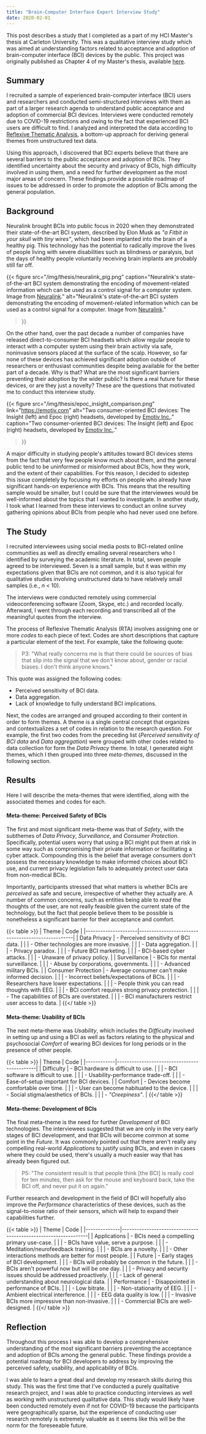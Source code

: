 ```yaml
---
title: "Brain-Computer Interface Expert Interview Study"
date: 2020-02-01
---
```


This post describes a study that I completed as a part of my HCI Master's
thesis at Carleton University. This was a qualitative interview study which was
aimed at understanding factors related to acceptance and adoption of
brain-computer interface (BCI) devices by the public. This project was
originally published as Chapter 4 of my Master's thesis, available
[here](/docs/thesis_FINAL.pdf).

## Summary

I recruited a sample of experienced brain-computer interface (BCI) users and
researchers and conducted semi-structured interviews with them as part of a
larger research agenda to understand public acceptance and adoption of
commercial BCI devices. Interviews were conducted remotely due to COVID-19
restrictions and owing to the fact that experienced BCI users are difficult to
find. I analyzed and interpreted the data according to [Reflexive Thematic
Analysis](https://www.psych.auckland.ac.nz/en/about/thematic-analysis.html#95c4b0bee0b9774eee5f7ba22cb91d53),
a bottom-up approach for deriving general themes from unstructured text data.

Using this approach, I discovered that BCI experts believe that there are
several barriers to the public acceptance and adoption of BCIs. They identified
uncertainty about the security and privacy of BCIs, high difficulty involved in
using them, and a need for further development as the most major areas of
concern. These findings provide a possible roadmap of issues to be addressed in
order to promote the adoption of BCIs among the general population.


## Background

Neuralink brought BCIs into public focus in 2020 when they demonstrated their
state-of-the-art BCI system, described by Elon Musk as *"a Fitbit in your skull
with tiny wires"*, which had been implanted into the brain of a healthy pig.
This technology has the potential to radically improve the lives of people living
with severe disabilities such as blindness or paralysis, but the days of
healthy people voluntarily receiving brain implants are probably still far off.

{{< figure
  src="/img/thesis/neuralink_pig.png"
  caption="Neuralink's state-of-the-art BCI system demonstrating the encoding of movement-related information which can be used as a control signal for a computer system. Image from [Neuralink](https://neuralink.com/)."
  alt="Neuralink's state-of-the-art BCI system demonstrating the encoding of movement-related information which can be used as a control signal for a computer. Image from [Neuralink](https://neuralink.com/)."
>}}

On the other hand, over the past decade a number of companies have released
direct-to-consumer BCI headsets which allow regular people to interact with a
computer system using their brain activity via safe, noninvasive sensors placed
at the surface of the scalp. However, so far none of these devices has achieved
significant adoption outside of researchers or enthusiast communities despite
being available for the better part of a decade. Why is that?  What are the
most significant barriers preventing their adoption by the wider public?  Is
there a real future for these devices, or are they just a novelty? These are
the questions that motivated me to conduct this interview study.

{{< figure
  src="/img/thesis/epoc_insight_comparison.png"
  link="https://emotiv.com"
  alt="Two consumer-oriented BCI devices: The Insight (left) and Epoc (right) headsets, developed by [Emotiv Inc.](https://emotiv.com)."
  caption="Two consumer-oriented BCI devices: The Insight (left) and Epoc (right) headsets, developed by [Emotiv Inc.](https://emotiv.com)."
>}}

A major difficulty in studying people's attitudes toward BCI devices stems from
the fact that very few people know much about them, and the general public tend
to be uninformed or misinformed about BCIs, how they work, and the extent of
their capabilities. For this reason, I decided to sidestep this issue
completely by focusing my efforts on people who already have significant
hands-on experience with BCIs. This means that the resulting sample would be
smaller, but I could be sure that the interviewees would be well-informed about
the topics that I wanted to investigate. In another study, I took what I
learned from these interviews to conduct an online survey gathering opinions
about BCIs from people who had never used one before.


## The Study

I recruited interviewees using social media posts to BCI-related online
communities as well as directly emailing several researchers who I identified
by surveying the academic literature. In total, seven people agreed to be
interviewed. Seven is a small sample, but it was within my expectations given
that BCIs are not common, and it is also typical for qualitative studies
involving unstructured data to have relatively small samples (i.e., *n* < 10).

The interviews were conducted remotely using commercial videoconferencing
software (Zoom, Skype, etc.) and recorded locally. Afterward, I went through each
recording and transcribed all of the meaningful quotes from the interview.

The process of Reflexive Thematic Analysis (RTA) involves assigning one or more
*codes* to each piece of text. Codes are short descriptions that capture a
particular element of the text. For example, take the following quote:

<blockquote>
P3: "What really concerns me is that there could be sources of bias that slip
into the signal that we don't know about, gender or racial biases. I don't
think anyone knows."
</blockquote>

This quote was assigned the following codes:
<ul>
<li>Perceived sensitivity of BCI data.</li>
<li>Data aggregation.</li>
<li>Lack of knowledge to fully understand BCI implications.</li>
</ul>

Next, the codes are arranged and grouped according to their content in order to
form themes. A theme is a single central concept that organizes and
contextualizes a set of codes in relation to the research question. For
example, the first two codes from the preceding list (*Perceived sensitivity of
BCI data* and *Data aggregation*) were grouped with other codes related to data
collection for form the *Data Privacy* theme. In total, I generated eight
themes, which I then grouped into three *meta-themes*, discussed in the
following section.

## Results

Here I will describe the meta-themes that were identified, along with
the associated themes and codes for each.

#### Meta-theme: Perceived Safety of BCIs

The first and most significant meta-theme was that of *Safety*, with the
subthemes of *Data Privacy*, *Surveillance*, and *Consumer Protection*.
Specifically, potential users worry that using a BCI might put them at risk in
some way such as compromising their private information or facilitating a cyber
attack.  Compounding this is the belief that average consumers don't possess
the necessary knowledge to make informed choices about BCI use, and current
privacy legislation fails to adequately protect user data from non-medical
BCIs.

Importantly, participants stressed that what matters is whether BCIs are
*perceived* as safe and secure, irrespective of whether they actually are. A
number of common concerns, such as entities being able to *read* the thoughts
of the user, are not really feasible given the current state of the technology,
but the fact that people believe them to be possible is nonetheless a
significant barrier for their acceptance and comfort.

{{< table >}}
| Theme               | Code                                              |
|---------------------|---------------------------------------------------|
| Data Privacy        | - Perceived sensitivity of BCI data.              |
|                     | - Other technologies are more invasive.           |
|                     | - Data aggregation.                               |
|                     | - Privacy paradox.                                |
|                     | - Future BCI marketing.                           |
|                     | - BCI-based cyber attacks.                        |
|                     | - Unaware of privacy policy.                      |
| Surveillance        | - BCIs for mental surveillance.                   |
|                     | - Abuse by corporations, governments.             |
|                     | - Advanced military BCIs.                         |
| Consumer Protection | - Average consumer can't make informed decision.  |
|                     | - Incorrect beliefs/expectations of BCIs.         |
|                     | - Researchers have lower expectations.            |
|                     | - People think you can read thoughts with EEG.    |
|                     | - BCI comfort requires strong privacy protection. |
|                     | - The capabilities of BCIs are overstated.        |
|                     | - BCI manufacturers restrict user access to data. |
{{</ table >}}


#### Meta-theme: Usability of BCIs

The next meta-theme was *Usability*, which includes the *Difficulty* involved
in setting up and using a BCI as well as factors relating to the physical
and psychosocial *Comfort* of wearing BCI devices for long periods or in the
presence of other people.

{{< table >}}
| Theme      | Code                                        |
|------------|---------------------------------------------|
| Difficulty | - BCI hardware is difficult to use.         |
|            | - BCI software is difficult to use.         |
|            | - Usability-performance trade-off.          |
|            | - Ease-of-setup important for BCI devices.  |
| Comfort    | - Devices become comfortable over time.     |
|            | - User can become habituated to the device. |
|            | - Social stigma/aesthetics of BCIs.         |
|            | - *"Creepiness"*.                           |
{{</ table >}}


#### Meta-theme: Development of BCIs

The final meta-theme is the need for further *Development* of BCI technologies.
The interviewees suggested that we are only in the very early stages of BCI
development, and that BCIs will become common at some point in the *Future*. It
was commonly pointed out that there aren't really any compelling real-world
*Applications* to justify using BCIs, and even in cases where they could be
used, there's usually a much easier way that has already been figured out.

<blockquote>
P5: "The consistent result is that people think [the BCI] is really cool for
ten minutes, then ask for the mouse and keyboard back, take the BCI off, and
never put it on again."
</blockquote>

Further research and development in the field of BCI will hopefully also
improve the *Performance* characteristics of these devices, such as the
signal-to-noise ratio of their sensors, which will help to expand their
capabilities further.

{{< table >}}
| Theme        | Code                                                           |
|--------------|----------------------------------------------------------------|
| Applications | - BCIs need a compelling primary use-case.                     |
|              | - BCIs have value, serve a purpose.                            |
|              | - Meditation/neurofeedback training.                           |
|              | - BCIs are a novelty.                                          |
|              | - Other interactions methods are better for most people.       |
| Future       | - Early stages of BCI development.                             |
|              | - BCIs will probably be common in the future.                  |
|              | - BCIs aren't powerful now but will be one day.                |
|              | - Privacy and security issues should be addressed proactively. |
|              | - Lack of general understanding about neurological data.       |
| Performance  | - Disappointed in performance of BCIs.                         |
|              | - Low bitrate.                                                 |
|              | - Non-stationarity of EEG.                                     |
|              | - Ambient electrical interference.                             |
|              | - EEG data quality is low.                                     |
|              | - Invasive BCIs more impressive than non-invasive.             |
|              | - Commercial BCIs are well-designed.                           |
{{</ table >}}

## Reflection

Throughout this process I was able to develop a comprehensive understanding of
the most significant barriers preventing the acceptance and adoption of BCIs
among the general public. These findings provide a potential roadmap for BCI
developers to address by improving the perceived safety, usability, and
applicability of BCIs.

I was able to learn a great deal and develop my research skills during this
study.  This was the first time that I've conducted a purely qualitative
research project, and I was able to practice conducting interviews as well as
working with unstructured qualitative data. This study would likely have been
conducted remotely even if not for COVID-19 because the participants were
geographically sparse, but the experience of conducting user research remotely
is extremely valuable as it seems like this will be the norm for the
foreseeable future.

